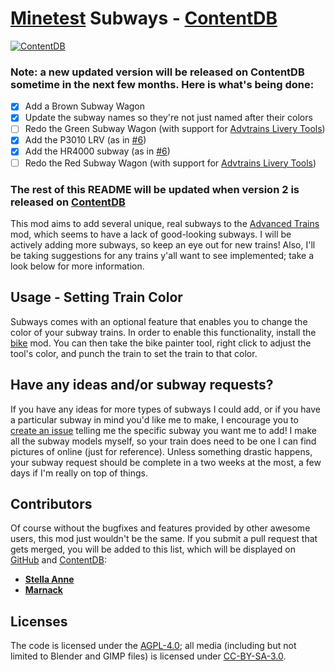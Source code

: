 # [Minetest](https://minetest.net/) Subways - [ContentDB](https://content.minetest.net/packages/sylvester_kruin/subways/)

[![ContentDB](https://content.minetest.net/packages/sylvester_kruin/subways/shields/downloads/)](https://content.minetest.net/packages/sylvester_kruin/subways/)

### Note: a new updated version will be released on ContentDB sometime in the next few months. Here is what's being done:

- [X] Add a Brown Subway Wagon
- [X] Update the subway names so they're not just named after their colors
- [ ] Redo the Green Subway Wagon (with support for [Advtrains Livery Tools](https://github.com/Marnack/advtrains_livery_tools))
- [X] Add the P3010 LRV (as in [#6](https://github.com/SamMatzko/minetest-subways/issues/6))
- [X] Add the HR4000 subway (as in [#6](https://github.com/SamMatzko/minetest-subways/issues/6))
- [ ] Redo the Red Subway Wagon (with support for [Advtrains Livery Tools](https://github.com/Marnack/advtrains_livery_tools))

### The rest of this README will be updated when version 2 is released on [ContentDB](https://content.minetest.net)

This mod aims to add several unique, real subways to the [Advanced Trains](https://advtrains.de) mod, which seems to have a lack of good-looking subways. I will be actively adding more subways, so keep an eye out for new trains! Also, I'll be taking suggestions for any trains y'all want to see implemented; take a look below for more information.

## Usage - Setting Train Color
Subways comes with an optional feature that enables you to change the color of your subway trains. In order to enable this functionality, install the [bike](https://content.minetest.net/packages/Hume2/bike/) mod. You can then take the bike painter tool, right click to adjust the tool's color, and punch the train to set the train to that color.

## Have any ideas and/or subway requests?

If you have any ideas for more types of subways I could add, or if you have a particular subway in mind you'd like me to make, I encourage you to [create an issue](https://github.com/SamMatzko/minetest-subways/issues/new) telling me the specific subway you want me to add! I make all the subway models myself, so your train does need to be one I can find pictures of online (just for reference). Unless something drastic happens, your subway request should be complete in a two weeks at the most, a few days if I'm really on top of things.

## Contributors

Of course without the bugfixes and features provided by other awesome users, this mod just wouldn't be the same. If you submit a pull request that gets merged, you will be added to this list, which will be displayed on [GitHub](https://github.com/SamMazko/minetest-subways) and [ContentDB](https://content.minetest.net/packages/sylvester_kruin/subways/):

- [**Stella Anne**](https://github.com/StellaAnne)
- [**Marnack**](https://github.com/Marnack)


## Licenses
The code is licensed under the [AGPL-4.0](https://github.com/SamMatzko/minetest-subways/blob/master/LICENSE.txt); all media (including but not limited to Blender and GIMP files) is licensed under [CC-BY-SA-3.0](http://creativecommons.org/licenses/by-sa/3.0/).
